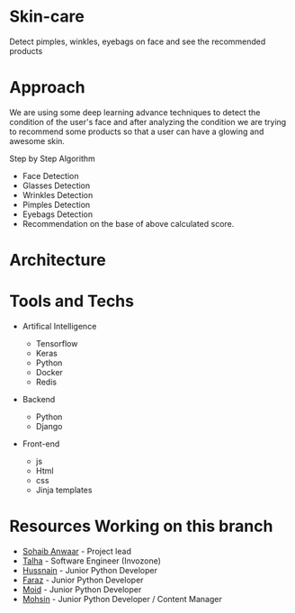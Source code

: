 # Skin-care
Detect pimples, winkles, eyebags on face and see the recommended products


# Approach
We are using some deep learning advance techniques to detect the condition of the user's face and after analyzing the condition we are trying to recommend some products 
so that a user can have a glowing and awesome skin.

Step by Step Algorithm
* Face Detection
* Glasses Detection
* Wrinkles Detection
* Pimples Detection
* Eyebags Detection
* Recommendation on the base of above calculated score.

# Architecture

# Tools and Techs

* Artifical Intelligence
    * Tensorflow
    * Keras
    * Python
    * Docker
    * Redis

* Backend
    * Python
    * Django

* Front-end
    * js
    * Html
    * css
    * Jinja templates

# Resources Working on this branch

* [Sohaib Anwaar](https://www.sohaibanwaar.com) - Project lead
* [Talha](https://www.linkedin.com/in/talhamughal511/) - Software Engineer (Invozone)
* [Hussnain](https://www.linkedin.com/in/hafiz-hussnain-zafar-zafar-yasin-529816211/) - Junior Python Developer
* [Faraz](https://www.linkedin.com/in/faraz-tariq-aa781916b) - Junior Python Developer
* [Moid](linkedin.com/in/mòòñ-ķhæñ-a02179177) - Junior Python Developer
* [Mohsin](linkedin.com/in/mohsin-ali-436134209) - Junior Python Developer / Content Manager
